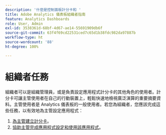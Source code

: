 ```yaml
---
description: '什麼是控制面板計分卡和 '
title: Adobe Analytics 儀表板組織者指南
feature: Analytics Dashboards
role: User, Admin
exl-id: 3538361d-68bf-4d67-ae14-55691909db6f
source-git-commit: 63f4f69cd22531ced7c65d1b38fdc982da97887b
workflow-type: ht
source-wordcount: '88'
ht-degree: 100%

---
```


# 組織者任務

組織者可以是組織管理員，或是負責設定應用程式計分卡的其他角色的使用者。計分卡可讓主管使用者在自己的行動裝置上，輕鬆快速地檢視廣泛演算的重要摘要資料。主管使用者是 Analytics 儀表板的一般使用者。若您為組織者，您應該完成這些任務，以有效地為主管設定應用程式：

1. [為主管建立計分卡](/help/analyze/mobile-app/create-scorecard.md)。
1. [協助主管完成應用程式設定和使用該應用程式](/help/analyze/mobile-app/set-up-execs.md)。



